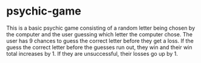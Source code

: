 # psychic-game

This is a basic psychic game consisting of a random letter being chosen by the computer and the user guessing which letter the computer chose. The user has 9 chances to guess the correct letter before they get a loss. If the guess the correct letter before the guesses run out, they win and their win total increases by 1. If they are unsuccessful, their losses go up by 1. 
